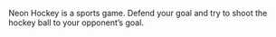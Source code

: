 Neon Hockey is a sports game. Defend your goal and try to shoot the hockey ball to your opponent’s goal.
